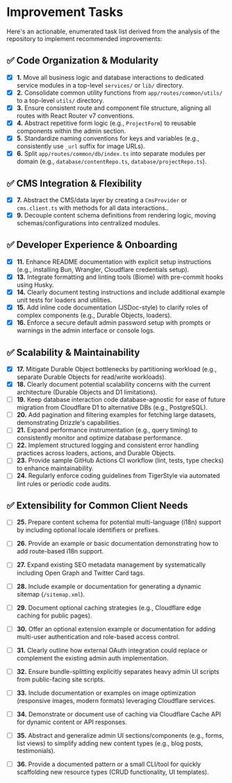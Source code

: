 # Improvement Tasks

Here's an actionable, enumerated task list derived from the analysis of the repository to implement recommended improvements:

## ✅ **Code Organization & Modularity**
- [x] **1.** Move all business logic and database interactions to dedicated service modules in a top-level `services/` or `lib/` directory.
- [x] **2.** Consolidate common utility functions from `app/routes/common/utils/` to a top-level `utils/` directory.
- [x] **3.** Ensure consistent route and component file structure, aligning all routes with React Router v7 conventions.
- [x] **4.** Abstract repetitive form logic (e.g., `ProjectForm`) to reusable components within the admin section.
- [x] **5.** Standardize naming conventions for keys and variables (e.g., consistently use `_url` suffix for image URLs).
- [x] **6.** Split `app/routes/common/db/index.ts` into separate modules per domain (e.g., `database/contentRepo.ts`, `database/projectRepo.ts`).

## ✅ **CMS Integration & Flexibility**
- [x] **7.** Abstract the CMS/data layer by creating a `CmsProvider` or `cms.client.ts` with methods for all data interactions..
- [x] **9.** Decouple content schema definitions from rendering logic, moving schemas/configurations into centralized modules.

## ✅ **Developer Experience & Onboarding**
- [x] **11.** Enhance README documentation with explicit setup instructions (e.g., installing Bun, Wrangler, Cloudflare credentials setup).
 - [x] **13.** Integrate formatting and linting tools (Biome) with pre-commit hooks using Husky.
- [x] **14.** Clearly document testing instructions and include additional example unit tests for loaders and utilities.
- [x] **15.** Add inline code documentation (JSDoc-style) to clarify roles of complex components (e.g., Durable Objects, loaders).
- [x] **16.** Enforce a secure default admin password setup with prompts or warnings in the admin interface or console logs.

## ✅ **Scalability & Maintainability**
- [x] **17.** Mitigate Durable Object bottlenecks by partitioning workload (e.g., separate Durable Objects for read/write workloads).
- [x] **18.** Clearly document potential scalability concerns with the current architecture (Durable Objects and D1 limitations).
- [ ] **19.** Keep database interaction code database-agnostic for ease of future migration from Cloudflare D1 to alternative DBs (e.g., PostgreSQL).
- [ ] **20.** Add pagination and filtering examples for fetching large datasets, demonstrating Drizzle's capabilities.
- [ ] **21.** Expand performance instrumentation (e.g., query timing) to consistently monitor and optimize database performance.
- [ ] **22.** Implement structured logging and consistent error handling practices across loaders, actions, and Durable Objects.
- [ ] **23.** Provide sample GitHub Actions CI workflow (lint, tests, type checks) to enhance maintainability.
- [ ] **24.** Regularly enforce coding guidelines from TigerStyle via automated lint rules or periodic code audits.

## ✅ **Extensibility for Common Client Needs**
- [ ] **25.** Prepare content schema for potential multi-language (i18n) support by including optional locale identifiers or prefixes.
- [ ] **26.** Provide an example or basic documentation demonstrating how to add route-based i18n support.
- [ ] **27.** Expand existing SEO metadata management by systematically including Open Graph and Twitter Card tags.
- [ ] **28.** Include example or documentation for generating a dynamic sitemap (`/sitemap.xml`).
- [ ] **29.** Document optional caching strategies (e.g., Cloudflare edge caching for public pages).
- [ ] **30.** Offer an optional extension example or documentation for adding multi-user authentication and role-based access control.
- [ ] **31.** Clearly outline how external OAuth integration could replace or complement the existing admin auth implementation.
- [ ] **32.** Ensure bundle-splitting explicitly separates heavy admin UI scripts from public-facing site scripts.
- [ ] **33.** Include documentation or examples on image optimization (responsive images, modern formats) leveraging Cloudflare services.
- [ ] **34.** Demonstrate or document use of caching via Cloudflare Cache API for dynamic content or API responses.
- [ ] **35.** Abstract and generalize admin UI sections/components (e.g., forms, list views) to simplify adding new content types (e.g., blog posts, testimonials).
- [ ] **36.** Provide a documented pattern or a small CLI/tool for quickly scaffolding new resource types (CRUD functionality, UI templates).

